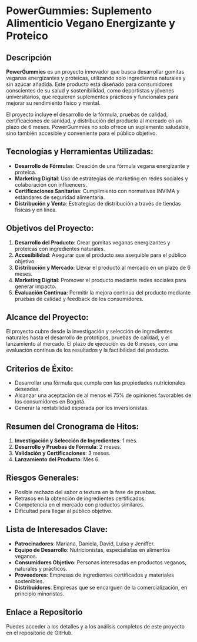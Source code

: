 # PowerGummies: Suplemento Alimenticio Vegano Energizante y Proteico

## Descripción
**PowerGummies** es un proyecto innovador que busca desarrollar gomitas veganas energizantes y proteicas, utilizando solo ingredientes naturales y sin azúcar añadida. Este producto está diseñado para consumidores conscientes de su salud y sostenibilidad, como deportistas y jóvenes universitarios, que requieren suplementos prácticos y funcionales para mejorar su rendimiento físico y mental.

El proyecto incluye el desarrollo de la fórmula, pruebas de calidad, certificaciones de sanidad, y distribución del producto al mercado en un plazo de 6 meses. PowerGummies no solo ofrece un suplemento saludable, sino también accesible y conveniente para el público objetivo.

## Tecnologías y Herramientas Utilizadas:
- **Desarrollo de Fórmulas**: Creación de una fórmula vegana energizante y proteica.
- **Marketing Digital**: Uso de estrategias de marketing en redes sociales y colaboración con influencers.
- **Certificaciones Sanitarias**: Cumplimiento con normativas INVIMA y estándares de seguridad alimentaria.
- **Distribución y Venta**: Estrategias de distribución a través de tiendas físicas y en línea.

## Objetivos del Proyecto:
1. **Desarrollo del Producto**: Crear gomitas veganas energizantes y proteicas con ingredientes naturales.
2. **Accesibilidad**: Asegurar que el producto sea asequible para el público objetivo.
3. **Distribución y Mercado**: Llevar el producto al mercado en un plazo de 6 meses.
4. **Marketing Digital**: Promover el producto mediante redes sociales para generar impacto.
5. **Evaluación Continua**: Permitir la mejora continua del producto mediante pruebas de calidad y feedback de los consumidores.

## Alcance del Proyecto:
El proyecto cubre desde la investigación y selección de ingredientes naturales hasta el desarrollo de prototipos, pruebas de calidad, y el lanzamiento al mercado. El plazo de ejecución es de 6 meses, con una evaluación continua de los resultados y la factibilidad del producto.

## Criterios de Éxito:
- Desarrollar una fórmula que cumpla con las propiedades nutricionales deseadas.
- Alcanzar una aceptación de al menos el 75% de opiniones favorables de los consumidores en Bogotá.
- Generar la rentabilidad esperada por los inversionistas.

## Resumen del Cronograma de Hitos:
1. **Investigación y Selección de Ingredientes**: 1 mes.
2. **Desarrollo y Pruebas de Fórmula**: 2 meses.
3. **Validación y Certificaciones**: 3 meses.
4. **Lanzamiento del Producto**: Mes 6.

## Riesgos Generales:
- Posible rechazo del sabor o textura en la fase de pruebas.
- Retrasos en la obtención de ingredientes certificados.
- Competencia en el mercado con productos similares.
- Dificultad para llegar al público objetivo.

## Lista de Interesados Clave:
- **Patrocinadores**: Mariana, Daniela, David, Luisa y Jeniffer.
- **Equipo de Desarrollo**: Nutricionistas, especialistas en alimentos veganos.
- **Consumidores Objetivo**: Personas interesadas en productos veganos, naturales y prácticos.
- **Proveedores**: Empresas de ingredientes certificados y materiales sostenibles.
- **Distribuidores**: Empresas que se encarguen de la comercialización, en principio minoristas.

## Enlace a Repositorio
Puedes acceder a los detalles y a los análisis completos de este proyecto en el repositorio de GitHub.
